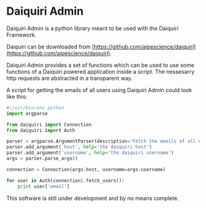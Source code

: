 Daiquiri Admin
==============

Daiquiri Admin is a python library meant to be used with the Daiquiri Framework.

Daiquiri can be downloaded from [https://github.com/aipescience/daiquiri](https://github.com/aipescience/daiquiri).

Daiquiri Admin provides a set of functions which can be used to use some functions of a Daiquiri powered application inside a script. The nessesarry http requests are abstracted in a transparent way.

A script for getting the emails of all users using Daiquiri Admin could look like this:

```python
#!/usr/bin/env python
import argparse

from daiquiri import Connection
from daiquiri import Auth

parser = argparse.ArgumentParser(description='Fetch the emails of all users.')
parser.add_argument('host', help='the daiquiri host')
parser.add_argument('username', help='the daiquiri username')
args = parser.parse_args()

connection = Connection(args.host, username=args.username)

for user in Auth(connection).fetch_users():
    print user['email']
```

This software is still under development and by no means complete.
